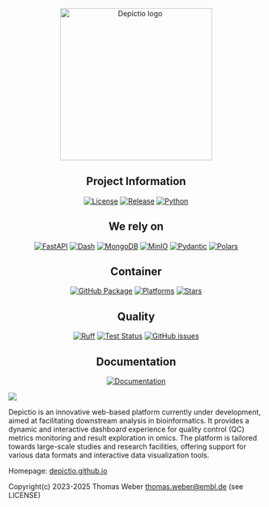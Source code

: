 
<p align="center">
  <img src="https://depictio.github.io/depictio-docs/images/logo/logo_hd.png" alt="Depictio logo" width=300>
</p>

<div align="center">

## Project Information

[![License](https://img.shields.io/github/license/depictio/depictio?style=flat-square&logo=opensourceinitiative)](LICENSE)
[![Release](https://img.shields.io/github/v/release/depictio/depictio?style=flat-square&logo=github)](https://github.com/depictio/depictio/releases)
[![Python](https://img.shields.io/badge/python->=3.12-blue?style=flat-square&logo=python)](https://www.python.org/)

## We rely on

[![FastAPI](https://img.shields.io/badge/FastAPI-latest?style=flat-square&logo=fastapi)](https://fastapi.tiangolo.com/)
[![Dash](https://img.shields.io/badge/Dash-latest?style=flat-square&logo=plotly)](https://dash.plotly.com/)
[![MongoDB](https://img.shields.io/badge/MongoDB-latest?style=flat-square&logo=mongodb)](https://www.mongodb.com/)
[![MinIO](https://img.shields.io/badge/MinIO-latest?style=flat-square&logo=minio)](https://min.io/)
[![Pydantic](https://img.shields.io/badge/Pydantic-latest?style=flat-square&logo=pydantic)](https://pydantic-docs.helpmanual.io/)
[![Polars](https://img.shields.io/badge/Polars-latest?style=flat-square&logo=polars)](https://pola-rs.github.io/polars-book/)


## Container

[![GitHub Package](https://img.shields.io/badge/GitHub%20Package-depictio-blue?style=flat-square&logo=docker)](https://github.com/depictio/depictio/pkgs/container/depictio)
[![Platforms](https://img.shields.io/badge/platforms-amd64%20|%20arm64-blue?style=flat-square&logo=linux)](https://github.com/depictio/depictio/pkgs/container/depictio)
[![Stars](https://img.shields.io/github/stars/depictio/depictio?style=flat-square&logo=github)](https://github.com/depictio/depictio)

## Quality

[![Ruff](https://img.shields.io/badge/code%20style-ruff-000000?style=flat-square&logo=python)](https://github.com/astral-sh/ruff)
[![Test Status](https://img.shields.io/github/actions/workflow/status/depictio/depictio/deploy.yaml?label=tests&style=flat-square&logo=github-actions)](https://github.com/depictio/depictio/actions/workflows/deploy.yaml)
[![GitHub issues](https://img.shields.io/github/issues/depictio/depictio?style=flat-square&logo=github)](https://github.com/depictio/depictio/issues)

## Documentation

[![Documentation](https://img.shields.io/badge/docs-latest-blue?style=flat-square&logo=gitbook)](https://depictio.github.io/depictio-docs/)

</div>

![](./docs/images/Demo.gif)

Depictio is an innovative web-based platform currently under development, aimed at facilitating downstream analysis in bioinformatics. It provides a dynamic and interactive dashboard experience for quality control (QC) metrics monitoring and result exploration in omics. The platform is tailored towards large-scale studies and research facilities, offering support for various data formats and interactive data visualization tools.

Homepage: [depictio.github.io](https://depictio.github.io/depictio-docs/)

Copyright(c) 2023-2025 Thomas Weber <thomas.weber@embl.de> (see LICENSE)
